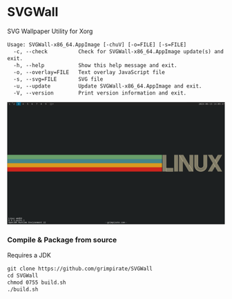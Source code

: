 # SVGWall
SVG Wallpaper Utility for Xorg

    Usage: SVGWall-x86_64.AppImage [-chuV] [-o=FILE] [-s=FILE]
      -c, --check          Check for SVGWall-x86_64.AppImage update(s) and exit.
      -h, --help           Show this help message and exit.
      -o, --overlay=FILE   Text overlay JavaScript file
      -s, --svg=FILE       SVG file
      -u, --update         Update SVGWall-x86_64.AppImage and exit.
      -V, --version        Print version information and exit.

![Screenshot](https://raw.githubusercontent.com/grimpirate/SVGWall/main/screenshot.png "SVGWall")

### Compile & Package from source
Requires a JDK

    git clone https://github.com/grimpirate/SVGWall
    cd SVGWall
    chmod 0755 build.sh
    ./build.sh
